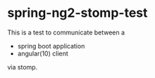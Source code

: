 # spring-ng2-stomp-test

This is a test to communicate between a 
- spring boot application 
- angular(10) client 

via stomp.
